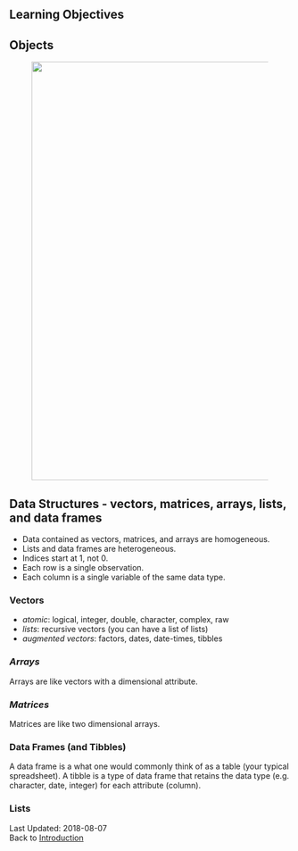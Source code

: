 ## Learning Objectives


## Objects
<figure align = "center">
<img src="https://github.com/TC-piRatecat-2018/Introduction/blob/master/Objectify/images/300px-MagrittePipe.jpg" width="750">
</figure>

## Data Structures - vectors, matrices, arrays, lists, and data frames
* Data contained as vectors, matrices, and arrays are homogeneous.
* Lists and data frames are heterogeneous.
* Indices start at 1, not 0.
* Each row is a single observation.
* Each column is a single variable of the same data type.

### Vectors
* _atomic_: logical, integer, double, character, complex, raw
* _lists_: recursive vectors (you can have a list of lists)
* _augmented vectors_: factors, dates, date-times, tibbles

### _Arrays_
Arrays are like vectors with a dimensional attribute.

### _Matrices_
Matrices are like two dimensional arrays.

### Data Frames (and Tibbles)
A data frame is a what one would commonly think of as a table (your typical spreadsheet). A tibble is a type of data frame that retains the data type (e.g. character, date, integer) for each attribute (column).

### Lists



Last Updated: 2018-08-07  
Back to [Introduction](https://github.com/TC-piRatecat-2018/Introduction)

